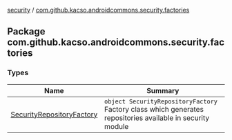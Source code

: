 [security](../index.md) / [com.github.kacso.androidcommons.security.factories](.)

## Package com.github.kacso.androidcommons.security.factories

### Types

| Name | Summary |
|---|---|
| [SecurityRepositoryFactory](-security-repository-factory/index.md) | `object SecurityRepositoryFactory`<br>Factory class which generates repositories available in security module |
